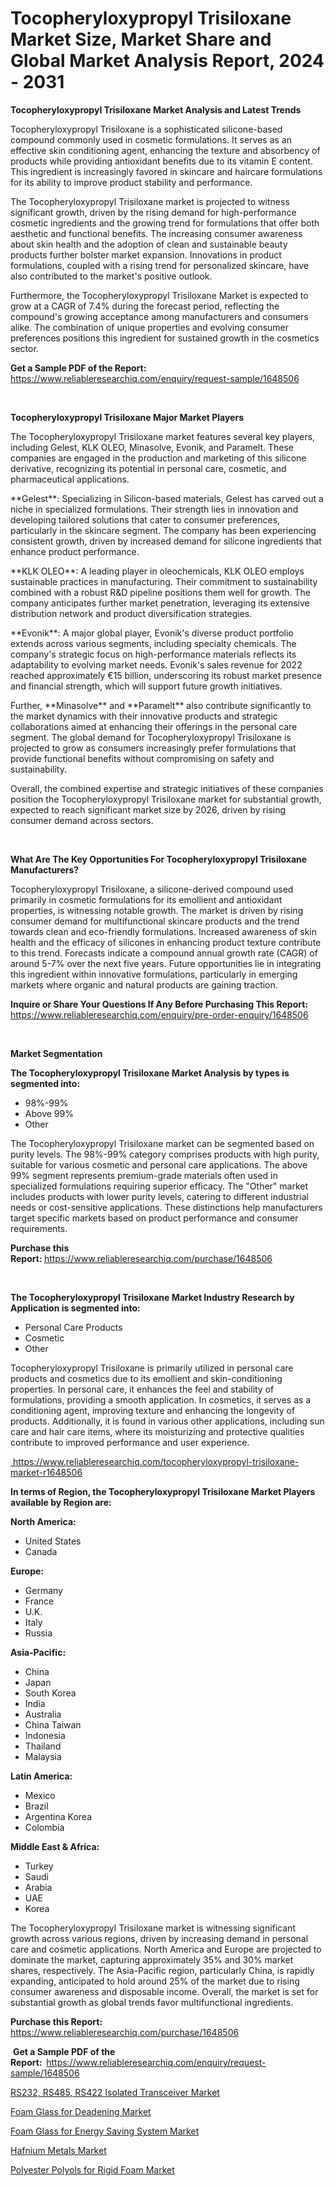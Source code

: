 <p><h1>Tocopheryloxypropyl Trisiloxane Market Size, Market Share and Global Market Analysis Report, 2024 - 2031</h1></p><p><strong>Tocopheryloxypropyl Trisiloxane Market Analysis and Latest Trends</strong></p>
<p><p>Tocopheryloxypropyl Trisiloxane is a sophisticated silicone-based compound commonly used in cosmetic formulations. It serves as an effective skin conditioning agent, enhancing the texture and absorbency of products while providing antioxidant benefits due to its vitamin E content. This ingredient is increasingly favored in skincare and haircare formulations for its ability to improve product stability and performance.</p><p>The Tocopheryloxypropyl Trisiloxane market is projected to witness significant growth, driven by the rising demand for high-performance cosmetic ingredients and the growing trend for formulations that offer both aesthetic and functional benefits. The increasing consumer awareness about skin health and the adoption of clean and sustainable beauty products further bolster market expansion. Innovations in product formulations, coupled with a rising trend for personalized skincare, have also contributed to the market's positive outlook.</p><p>Furthermore, the Tocopheryloxypropyl Trisiloxane Market is expected to grow at a CAGR of 7.4% during the forecast period, reflecting the compound's growing acceptance among manufacturers and consumers alike. The combination of unique properties and evolving consumer preferences positions this ingredient for sustained growth in the cosmetics sector.</p></p>
<p><strong>Get a Sample PDF of the Report:&nbsp;</strong> <a href="https://www.reliableresearchiq.com/enquiry/request-sample/1648506?utm_campaign=1563&utm_medium=2&utm_source=Github&utm_content=ia&utm_term=15102024&utm_id=tocopheryloxypropyl-trisiloxane">https://www.reliableresearchiq.com/enquiry/request-sample/1648506</a></p>
<p>&nbsp;</p>
<p><strong>Tocopheryloxypropyl Trisiloxane Major Market Players</strong></p>
<p><p>The Tocopheryloxypropyl Trisiloxane market features several key players, including Gelest, KLK OLEO, Minasolve, Evonik, and Paramelt. These companies are engaged in the production and marketing of this silicone derivative, recognizing its potential in personal care, cosmetic, and pharmaceutical applications.</p><p>**Gelest**: Specializing in Silicon-based materials, Gelest has carved out a niche in specialized formulations. Their strength lies in innovation and developing tailored solutions that cater to consumer preferences, particularly in the skincare segment. The company has been experiencing consistent growth, driven by increased demand for silicone ingredients that enhance product performance.</p><p>**KLK OLEO**: A leading player in oleochemicals, KLK OLEO employs sustainable practices in manufacturing. Their commitment to sustainability combined with a robust R&D pipeline positions them well for growth. The company anticipates further market penetration, leveraging its extensive distribution network and product diversification strategies.</p><p>**Evonik**: A major global player, Evonik's diverse product portfolio extends across various segments, including specialty chemicals. The company's strategic focus on high-performance materials reflects its adaptability to evolving market needs. Evonik's sales revenue for 2022 reached approximately €15 billion, underscoring its robust market presence and financial strength, which will support future growth initiatives.</p><p>Further, **Minasolve** and **Paramelt** also contribute significantly to the market dynamics with their innovative products and strategic collaborations aimed at enhancing their offerings in the personal care segment. The global demand for Tocopheryloxypropyl Trisiloxane is projected to grow as consumers increasingly prefer formulations that provide functional benefits without compromising on safety and sustainability.</p><p>Overall, the combined expertise and strategic initiatives of these companies position the Tocopheryloxypropyl Trisiloxane market for substantial growth, expected to reach significant market size by 2026, driven by rising consumer demand across sectors.</p></p>
<p>&nbsp;</p>
<p><strong>What Are The Key Opportunities For Tocopheryloxypropyl Trisiloxane Manufacturers?</strong></p>
<p><p>Tocopheryloxypropyl Trisiloxane, a silicone-derived compound used primarily in cosmetic formulations for its emollient and antioxidant properties, is witnessing notable growth. The market is driven by rising consumer demand for multifunctional skincare products and the trend towards clean and eco-friendly formulations. Increased awareness of skin health and the efficacy of silicones in enhancing product texture contribute to this trend. Forecasts indicate a compound annual growth rate (CAGR) of around 5-7% over the next five years. Future opportunities lie in integrating this ingredient within innovative formulations, particularly in emerging markets where organic and natural products are gaining traction.</p></p>
<p><strong>Inquire or Share Your Questions If Any Before Purchasing This Report:</strong> <a href="https://www.reliableresearchiq.com/enquiry/pre-order-enquiry/1648506?utm_campaign=1563&utm_medium=2&utm_source=Github&utm_content=ia&utm_term=15102024&utm_id=tocopheryloxypropyl-trisiloxane">https://www.reliableresearchiq.com/enquiry/pre-order-enquiry/1648506</a></p>
<p>&nbsp;</p>
<p><strong>Market Segmentation</strong></p>
<p><strong>The Tocopheryloxypropyl Trisiloxane Market Analysis by types is segmented into:</strong></p>
<p><ul><li>98%-99%</li><li>Above 99%</li><li>Other</li></ul></p>
<p><p>The Tocopheryloxypropyl Trisiloxane market can be segmented based on purity levels. The 98%-99% category comprises products with high purity, suitable for various cosmetic and personal care applications. The above 99% segment represents premium-grade materials often used in specialized formulations requiring superior efficacy. The "Other" market includes products with lower purity levels, catering to different industrial needs or cost-sensitive applications. These distinctions help manufacturers target specific markets based on product performance and consumer requirements.</p></p>
<p><strong>Purchase this Report:&nbsp;</strong><a href="https://www.reliableresearchiq.com/purchase/1648506?utm_campaign=1563&utm_medium=2&utm_source=Github&utm_content=ia&utm_term=15102024&utm_id=tocopheryloxypropyl-trisiloxane">https://www.reliableresearchiq.com/purchase/1648506</a></p>
<p>&nbsp;</p>
<p><strong>The Tocopheryloxypropyl Trisiloxane Market Industry Research by Application is segmented into:</strong></p>
<p><ul><li>Personal Care Products</li><li>Cosmetic</li><li>Other</li></ul></p>
<p><p>Tocopheryloxypropyl Trisiloxane is primarily utilized in personal care products and cosmetics due to its emollient and skin-conditioning properties. In personal care, it enhances the feel and stability of formulations, providing a smooth application. In cosmetics, it serves as a conditioning agent, improving texture and enhancing the longevity of products. Additionally, it is found in various other applications, including sun care and hair care items, where its moisturizing and protective qualities contribute to improved performance and user experience.</p></p>
<p><a href="https://www.reliableresearchiq.com/tocopheryloxypropyl-trisiloxane-market-r1648506?utm_campaign=1563&utm_medium=2&utm_source=Github&utm_content=ia&utm_term=15102024&utm_id=tocopheryloxypropyl-trisiloxane">&nbsp;https://www.reliableresearchiq.com/tocopheryloxypropyl-trisiloxane-market-r1648506</a></p>
<p><strong>In terms of Region, the Tocopheryloxypropyl Trisiloxane Market Players available by Region are:</strong></p>
<p>
    <p> <strong> North America: </strong>
        <ul>
            <li>United States</li>
            <li>Canada</li>
        </ul>
        </p> 
    <p> <strong> Europe: </strong>
        <ul>
            <li>Germany</li>
            <li>France</li>
            <li>U.K.</li>
            <li>Italy</li>
            <li>Russia</li>
        </ul>
        </p> 
    <p> <strong> Asia-Pacific: </strong>
        <ul>
            <li>China</li>
            <li>Japan</li>
            <li>South Korea</li>
            <li>India</li>
            <li>Australia</li>
            <li>China Taiwan</li>
            <li>Indonesia</li>
            <li>Thailand</li>
            <li>Malaysia</li>
        </ul>
        </p> 
    <p> <strong> Latin America: </strong>
        <ul>
            <li>Mexico</li>
            <li>Brazil</li>
            <li>Argentina Korea</li>
            <li>Colombia</li>
        </ul>
        </p> 
    <p> <strong> Middle East & Africa: </strong>
        <ul>
            <li>Turkey</li>
            <li>Saudi</li>
            <li>Arabia</li>
            <li>UAE</li>
            <li>Korea</li>
        </ul>
    </p>
    </p>
<p><p>The Tocopheryloxypropyl Trisiloxane market is witnessing significant growth across various regions, driven by increasing demand in personal care and cosmetic applications. North America and Europe are projected to dominate the market, capturing approximately 35% and 30% market shares, respectively. The Asia-Pacific region, particularly China, is rapidly expanding, anticipated to hold around 25% of the market due to rising consumer awareness and disposable income. Overall, the market is set for substantial growth as global trends favor multifunctional ingredients.</p></p>
<p><strong>Purchase this Report: </strong><a href="https://www.reliableresearchiq.com/purchase/1648506?utm_campaign=1563&utm_medium=2&utm_source=Github&utm_content=ia&utm_term=15102024&utm_id=tocopheryloxypropyl-trisiloxane">https://www.reliableresearchiq.com/purchase/1648506</a></p>
<p>&nbsp;<strong>Get a Sample PDF of the Report:&nbsp;&nbsp;</strong><a href="https://www.reliableresearchiq.com/enquiry/request-sample/1648506?utm_campaign=1563&utm_medium=2&utm_source=Github&utm_content=ia&utm_term=15102024&utm_id=tocopheryloxypropyl-trisiloxane">https://www.reliableresearchiq.com/enquiry/request-sample/1648506</a></p>
<p><strong></strong></p>
<p><p><a href="https://github.com/arionmp/Market-Research-Report-List-5/blob/main/rs232-rs485-rs422-isolated-transceiver-market.md?utm_campaign=1563&utm_medium=2&utm_source=Github&utm_content=ia&utm_term=15102024&utm_id=tocopheryloxypropyl-trisiloxane">RS232, RS485, RS422 Isolated Transceiver Market</a></p><p><a href="https://www.linkedin.com/pulse/future-innovation-global-foam-glass-deadening-market-growth-opportunities-xzkte?trk=public_post_embed_feed-article-content&utm_campaign=1563&utm_medium=2&utm_source=Github&utm_content=ia&utm_term=15102024&utm_id=tocopheryloxypropyl-trisiloxane">Foam Glass for Deadening Market</a></p><p><a href="https://www.linkedin.com/pulse/market-dynamics-future-trends-global-foam-glass-energy-saving-brf5e?trk=public_post_embed_feed-article-content&utm_campaign=1563&utm_medium=2&utm_source=Github&utm_content=ia&utm_term=15102024&utm_id=tocopheryloxypropyl-trisiloxane">Foam Glass for Energy Saving System Market</a></p><p><a href="https://www.linkedin.com/pulse/disruption-innovation-hafnium-metals-industry-market-analysis-td1fe?trk=public_post_embed_feed-article-content&utm_campaign=1563&utm_medium=2&utm_source=Github&utm_content=ia&utm_term=15102024&utm_id=tocopheryloxypropyl-trisiloxane">Hafnium Metals Market</a></p><p><a href="https://www.linkedin.com/pulse/in-depth-polyester-polyols-rigid-foam-market-review-size-npqxe?trk=public_post_embed_feed-article-content&utm_campaign=1563&utm_medium=2&utm_source=Github&utm_content=ia&utm_term=15102024&utm_id=tocopheryloxypropyl-trisiloxane">Polyester Polyols for Rigid Foam Market</a></p></p>